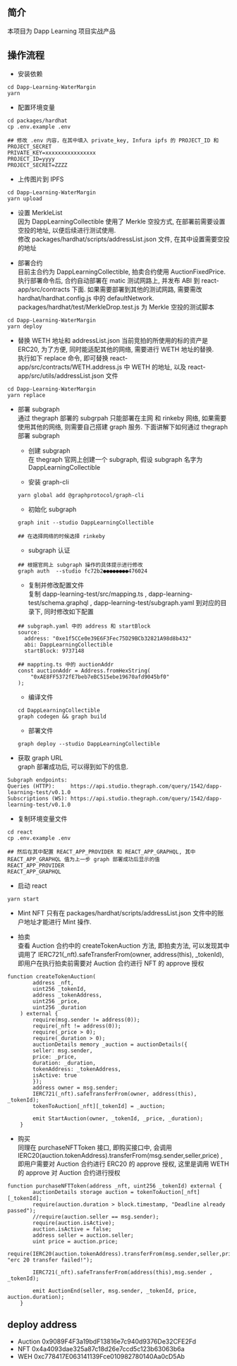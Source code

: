 ## 简介    
本项目为 Dapp Learning 项目实战产品  

## 操作流程  
- 安装依赖  
```shell
cd Dapp-Learning-WaterMargin
yarn
```

- 配置环境变量  
```shell
cd packages/hardhat
cp .env.example .env

## 修改 .env 内容，在其中填入 private_key, Infura ipfs 的 PROJECT_ID 和 PROJECT_SECRET
PRIVATE_KEY=xxxxxxxxxxxxxxxx
PROJECT_ID=yyyy
PROJECT_SECRET=ZZZZ
```

- 上传图片到 IPFS 
```shell
cd Dapp-Learning-WaterMargin
yarn upload
```

- 设置 MerkleList  
因为 DappLearningCollectible 使用了 Merkle 空投方式, 在部署前需要设置空投的地址, 以便后续进行测试使用.  
修改 packages/hardhat/scripts/addressList.json 文件, 在其中设置需要空投的地址

- 部署合约  
目前主合约为 DappLearningCollectible, 拍卖合约使用 AuctionFixedPrice.  
执行部署命令后, 合约自动部署在 matic 测试网路上, 并发布 ABI 到 react-app/src/contracts 下面. 如果需要部署到其他的测试网路, 需要需改 hardhat/hardhat.config.js 中的 defaultNetwork.  packages/hardhat/test/MerkleDrop.test.js 为 Merkle 空投的测试脚本
```shell
cd Dapp-Learning-WaterMargin
yarn deploy 
```

- 替换 WETH 地址和 addressList.json
当前竞拍的所使用的标的资产是 ERC20, 为了方便, 同时能适配其他的网络, 需要进行 WETH 地址的替换.  
执行如下 replace 命令, 即可替换 react-app/src/contracts/WETH.address.js 中 WETH  的地址, 以及 react-app/src/utils/addressList.json 文件
```shell
cd Dapp-Learning-WaterMargin
yarn replace 
```

- 部署 subgraph  
通过 thegraph 部署的 subgrpah 只能部署在主网 和 rinkeby 网络, 如果需要使用其他的网络, 则需要自己搭建 graph 服务. 下面讲解下如何通过 thegraph 部署 subgraph
    - 创建 subgraph   
    在 thegraph 官网上创建一个 subgraph, 假设 subgraph 名字为 DappLearningCollectible

    - 安装 graph-cli 
    ```shell
    yarn global add @graphprotocol/graph-cli
    ```

    - 初始化 subgraph
    ```shell
    graph init --studio DappLearningCollectible

    ## 在选择网络的时候选择 rinkeby
    ```

    - subgraph 认证  
    ```shell
    ## 根据官网上 subgraph 操作的具体提示进行修改
    graph auth  --studio fc72b2●●●●●●●●476024
    ```

    - 复制并修改配置文件  
    复制 dapp-learning-test/src/mapping.ts , dapp-learning-test/schema.graphql , dapp-learning-test/subgraph.yaml 到对应的目录下, 同时修改如下配置 
    ```shell
    ## subgraph.yaml 中的 address 和 startBlock
    source:
      address: "0xe1f5CCe0e39E6F3Fec75D29BCb32821A98d8b432"
      abi: DappLearningCollectible
      startBlock: 9737148

    ## mappting.ts 中的 auctionAddr
    const auctionAddr = Address.fromHexString(
        "0xAE8FF5372fE7beb7eBC515ebe19670afd9045bf0"
    );
    ```

    - 编译文件 
    ```shell
    cd DappLearningCollectible
    graph codegen && graph build
    ```

    - 部署文件 
    ```shell
    graph deploy --studio DappLearningCollectible
    ```

- 获取 graph URL  
graph 部署成功后, 可以得到如下的信息.  
```shell
Subgraph endpoints:
Queries (HTTP):     https://api.studio.thegraph.com/query/1542/dapp-learning-test/v0.1.0
Subscriptions (WS): https://api.studio.thegraph.com/query/1542/dapp-learning-test/v0.1.0
```

- 复制环境变量文件  
```shell
cd react
cp .env.example .env

## 然后在其中配置 REACT_APP_PROVIDER 和 REACT_APP_GRAPHQL, 其中 REACT_APP_GRAPHQL 值为上一步 graph 部署成功后显示的值
REACT_APP_PROVIDER
REACT_APP_GRAPHQL
```

- 启动 react   
```
yarn start
```

- Mint NFT 
只有在 packages/hardhat/scripts/addressList.json 文件中的账户地址才能进行 Mint 操作.


- 拍卖  
查看 Auction 合约中的 createTokenAuction 方法, 即拍卖方法, 可以发现其中调用了 IERC721(_nft).safeTransferFrom(owner, address(this), _tokenId), 即用户在执行拍卖前需要对 Auction 合约进行  NFT 的 approve 授权
```
function createTokenAuction(
        address _nft,
        uint256 _tokenId,
        address _tokenAddress,
        uint256 _price,
        uint256 _duration
    ) external {
        require(msg.sender != address(0));
        require(_nft != address(0));
        require(_price > 0);
        require(_duration > 0);
        auctionDetails memory _auction = auctionDetails({
        seller: msg.sender,
        price: _price,
        duration: _duration,
        tokenAddress: _tokenAddress,
        isActive: true
        });
        address owner = msg.sender;
        IERC721(_nft).safeTransferFrom(owner, address(this), _tokenId);
        tokenToAuction[_nft][_tokenId] = _auction;

        emit StartAuction(owner, _tokenId, _price, _duration);
    }
```

- 购买  
同理在 purchaseNFTToken 接口, 即购买接口中, 会调用 IERC20(auction.tokenAddress).transferFrom(msg.sender,seller,price) , 即用户需要对 Auction 合约进行 ERC20 的 approve 授权, 这里是调用 WETH 的 approve 对 Auction 合约进行授权 
```
function purchaseNFTToken(address _nft, uint256 _tokenId) external {
        auctionDetails storage auction = tokenToAuction[_nft][_tokenId];
        require(auction.duration > block.timestamp, "Deadline already passed");
        //require(auction.seller == msg.sender);
        require(auction.isActive);
        auction.isActive = false;
        address seller = auction.seller;
        uint price = auction.price;
        require(IERC20(auction.tokenAddress).transferFrom(msg.sender,seller,price), "erc 20 transfer failed!");

        IERC721(_nft).safeTransferFrom(address(this),msg.sender , _tokenId);

        emit AuctionEnd(seller, msg.sender, _tokenId, price, auction.duration);
    }
```

## deploy address

- Auction 0x9089F4F3a19bdF13816e7c940d9376De32CFE2Fd
- NFT 0x4a4093dae325a87c18d26e7ccd5c123b63063b6a
- WEH 0xc778417E063141139Fce010982780140Aa0cD5Ab
